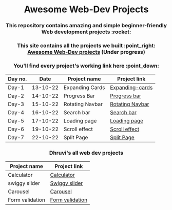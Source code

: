 <h1 align="center">Awesome Web-Dev Projects</h1>
<h3 align="center">This repository contains amazing and simple beginner-friendly Web development projects :rocket:</h3>

<h3 align="center">This site contains all the projects we built :point_right: <a href="https://ashish-khanagwal.github.io/50-projects-50-days">Awesome Web-Dev projects</a> (<b>Under progress</b>)</h3>

<h3 align="center">You'll find every project's working link here :point_down: </h3>

<div align="center">

| Day no. | Date     | Project name    | Project link                                            |
|---------|----------|-----------------|---------------------------------------------------------|
| Day-1   | 13-10-22 | Expanding Cards | [Expanding-cards](https://expandiing-cards.vercel.app/) |
| Day-2   | 14-10-22 | Progress Bar    | [Progress bar](https://form-progress-bar.vercel.app/)   |
| Day-3   | 15-10-22 | Rotating Navbar | [Rotating Navbar](https://rotating-navbar.vercel.app/)  |
| Day-4   | 16-10-22 | Search bar      | [Search bar](https://search-black.vercel.app/)          |
| Day-5   | 17-10-22 | Loading page    | [Loading page](https://loading-page-eta.vercel.app/)    |
| Day-6   | 19-10-22 | Scroll effect   | [Scroll effect](https://scroll-effect.vercel.app/)      |
| Day-7   | 22-10-22 | Split Page      | [Split Page](https://split-page.vercel.app/)            |

</div>

<h3 align="center">Dhruvi's all web dev projects</h3>

<div align="center">

| Project name    | Project link                                                     |
|-----------------|------------------------------------------------------------------|
| Calculator      | [Calculator](https://calculator-umber-one.vercel.app/)           |
| swiggy slider   | [Swiggy slider](https://swiggy-slider.vercel.app/)               |
| Carousel        | [Carousel](https://carousel-teal.vercel.app/)                    |
| Form validation | [Form validation](https://form-validation-eta-sepia.vercel.app/) |

</div>
